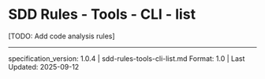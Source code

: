 # SDD Rules - Tools - CLI - list

[TODO: Add code analysis rules]

---

specification_version: 1.0.4 | sdd-rules-tools-cli-list.md Format: 1.0 | Last Updated: 2025-09-12
